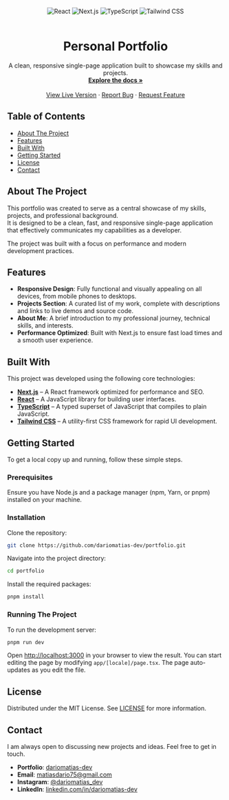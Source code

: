 <br>
<div align="center">
  <img src="https://img.shields.io/badge/React-20232A?style=for-the-badge&logo=react&logoColor=61DAFB" alt="React">
  <img src="https://img.shields.io/badge/Next-black?style=for-the-badge&logo=next.js&logoColor=white" alt="Next.js">
  <img src="https://img.shields.io/badge/TypeScript-007ACC?style=for-the-badge&logo=typescript&logoColor=white" alt="TypeScript">
  <img src="https://img.shields.io/badge/Tailwind_CSS-38B2AC?style=for-the-badge&logo=tailwind-css&logoColor=white" alt="Tailwind CSS">
</div>
<br>

<h1 align="center">Personal Portfolio</h1>

<p align="center">
  A clean, responsive single-page application built to showcase my skills and projects.
  <br>
  <a href="#about-the-project"><strong>Explore the docs »</strong></a>
  <br>
  <br>
  <a href="https://dariomatias-dev.com">View Live Version</a> · 
  <a href="https://github.com/dariomatias-dev/portfolio/issues">Report Bug</a> · 
  <a href="https://github.com/dariomatias-dev/portfolio/issues">Request Feature</a>
</p>

## Table of Contents

- [About The Project](#about-the-project)
- [Features](#features)
- [Built With](#built-with)
- [Getting Started](#getting-started)
- [License](#license)
- [Contact](#contact)

## About The Project

This portfolio was created to serve as a central showcase of my skills, projects, and professional background.  
It is designed to be a clean, fast, and responsive single-page application that effectively communicates my capabilities as a developer.

The project was built with a focus on performance and modern development practices.

## Features

- **Responsive Design**: Fully functional and visually appealing on all devices, from mobile phones to desktops.
- **Projects Section**: A curated list of my work, complete with descriptions and links to live demos and source code.
- **About Me**: A brief introduction to my professional journey, technical skills, and interests.
- **Performance Optimized**: Built with Next.js to ensure fast load times and a smooth user experience.

## Built With

This project was developed using the following core technologies:

- **[Next.js](https://nextjs.org/)** – A React framework optimized for performance and SEO.
- **[React](https://reactjs.org/)** – A JavaScript library for building user interfaces.
- **[TypeScript](https://www.typescriptlang.org/)** – A typed superset of JavaScript that compiles to plain JavaScript.
- **[Tailwind CSS](https://tailwindcss.com/)** – A utility-first CSS framework for rapid UI development.

## Getting Started

To get a local copy up and running, follow these simple steps.

### Prerequisites

Ensure you have Node.js and a package manager (npm, Yarn, or pnpm) installed on your machine.

### Installation

Clone the repository:

```bash
git clone https://github.com/dariomatias-dev/portfolio.git
````

Navigate into the project directory:

```bash
cd portfolio
```

Install the required packages:

```bash
pnpm install
```

### Running The Project

To run the development server:

```bash
pnpm run dev
```

Open [http://localhost:3000](http://localhost:3000) in your browser to view the result.
You can start editing the page by modifying `app/[locale]/page.tsx`. The page auto-updates as you edit the file.

## License

Distributed under the MIT License. See [LICENSE](LICENSE) for more information.

## Contact

I am always open to discussing new projects and ideas. Feel free to get in touch.

- **Portfolio**: [dariomatias-dev](https://dariomatias-dev.com)
- **Email**: [matiasdario75@gmail.com](mailto:matiasdario75@gmail.com)
- **Instagram**: [@dariomatias_dev](https://instagram.com/dariomatias_dev)
- **LinkedIn**: [linkedin.com/in/dariomatias-dev](https://linkedin.com/in/dariomatias-dev)
